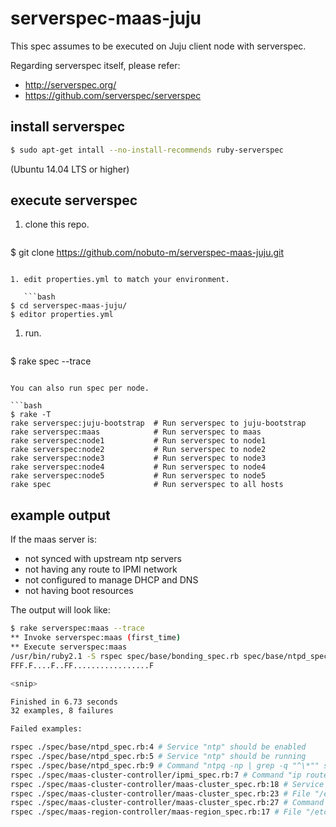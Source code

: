 serverspec-maas-juju
====================

This spec assumes to be executed on Juju client node with serverspec.

Regarding serverspec itself, please refer:
 - http://serverspec.org/
 - https://github.com/serverspec/serverspec
 
## install serverspec

```bash
$ sudo apt-get intall --no-install-recommends ruby-serverspec
```
(Ubuntu 14.04 LTS or higher)

## execute serverspec

1. clone this repo.

   ```bash
$ git clone https://github.com/nobuto-m/serverspec-maas-juju.git
```

1. edit properties.yml to match your environment.

   ```bash
$ cd serverspec-maas-juju/
$ editor properties.yml
```

1. run.

   ```bash
$ rake spec --trace
```

You can also run spec per node.

```bash
$ rake -T
rake serverspec:juju-bootstrap  # Run serverspec to juju-bootstrap
rake serverspec:maas            # Run serverspec to maas
rake serverspec:node1           # Run serverspec to node1
rake serverspec:node2           # Run serverspec to node2
rake serverspec:node3           # Run serverspec to node3
rake serverspec:node4           # Run serverspec to node4
rake serverspec:node5           # Run serverspec to node5
rake spec                       # Run serverspec to all hosts
```

## example output

If the maas server is:
 - not synced with upstream ntp servers
 - not having any route to IPMI network
 - not configured to manage DHCP and DNS
 - not having boot resources

The output will look like:

```bash
$ rake serverspec:maas --trace
** Invoke serverspec:maas (first_time)
** Execute serverspec:maas
/usr/bin/ruby2.1 -S rspec spec/base/bonding_spec.rb spec/base/ntpd_spec.rb spec/base/timezone_spec.rb spec/maas-cluster-controller/ipmi_spec.rb spec/maas-cluster-controller/maas-cluster_spec.rb spec/maas-region-controller/internet-connectivity_spec.rb spec/maas-region-controller/maas-region_spec.rb
FFF.F....F..FF.................F

<snip>

Finished in 6.73 seconds
32 examples, 8 failures

Failed examples:

rspec ./spec/base/ntpd_spec.rb:4 # Service "ntp" should be enabled
rspec ./spec/base/ntpd_spec.rb:5 # Service "ntp" should be running
rspec ./spec/base/ntpd_spec.rb:9 # Command "ntpq -np | grep -q "^\*"" should return exit status 0
rspec ./spec/maas-cluster-controller/ipmi_spec.rb:7 # Command "ip route" should return stdout /10\.99\.0\.0\/16 /
rspec ./spec/maas-cluster-controller/maas-cluster_spec.rb:18 # Service "maas-dhcp-server" should be running
rspec ./spec/maas-cluster-controller/maas-cluster_spec.rb:23 # File "/etc/maas/dhcpd.conf" content should match /^subnet /
rspec ./spec/maas-cluster-controller/maas-cluster_spec.rb:27 # Command "test -L /var/lib/maas/boot-resources/current" should return exit status 0
rspec ./spec/maas-region-controller/maas-region_spec.rb:17 # File "/etc/bind/maas/named.conf.maas" content should match /^zone /
```
